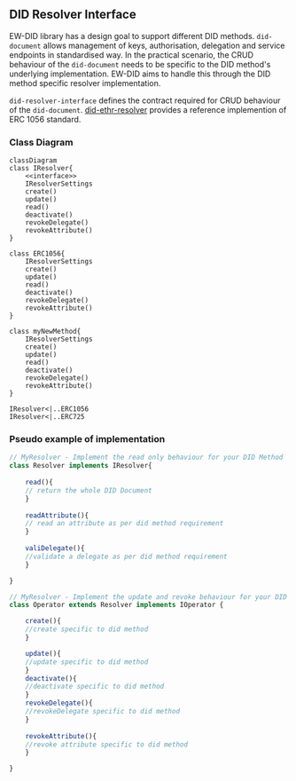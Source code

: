 ## DID Resolver Interface
EW-DID library has a design goal to support different DID methods. `did-document` allows management of keys, authorisation, delegation and service endpoints in standardised way. In the practical scenario, the CRUD behaviour of the `did-document` needs to be specific to the DID method's underlying implementation. EW-DID aims to handle this through the DID method specific resolver implementation. 

`did-resolver-interface` defines the contract required for CRUD behaviour of the `did-document`. [did-ethr-resolver](/packages/did-ethr-resolver) provides a reference implemention of ERC 1056 standard.

### Class Diagram

```mermaid
classDiagram
class IResolver{
    <<interface>>
    IResolverSettings
    create()
    update()
    read()
    deactivate()
    revokeDelegate()
    revokeAttribute()
}

class ERC1056{
    IResolverSettings
    create()
    update()
    read()
    deactivate()
    revokeDelegate()
    revokeAttribute()
}

class myNewMethod{
    IResolverSettings
    create()
    update()
    read()
    deactivate()
    revokeDelegate()
    revokeAttribute()
}

IResolver<|..ERC1056
IResolver<|..ERC725

```
### Pseudo example of implementation
```typescript
// MyResolver - Implement the read only behaviour for your DID Method
class Resolver implements IResolver{
        
    read(){
    // return the whole DID Document
    }
    
    readAttribute(){
    // read an attribute as per did method requirement 
    }
    
    valiDelegate(){
    //validate a delegate as per did method requirement
    }

}

// MyResolver - Implement the update and revoke behaviour for your DID Method
class Operator extends Resolver implements IOperator {

    create(){
    //create specific to did method
    }

    update(){
    //update specific to did method
    }
    deactivate(){
    //deactivate specific to did method
    }
    revokeDelegate(){
    //revokeDelegate specific to did method
    }
    
    revokeAttribute(){
    //revoke attribute specific to did method
    }

}
```